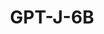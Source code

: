 ---
title: "GPT-J-6B"
training-code-pretraining: c5
training-code-finetuning: c5
training-code-alignment: NA

training-data-pretraining: c5
training-data-sft: NA
training-data-alignment: NA

evaluation-code-general: c5
evaluation-code-safety: NA

evaluation-data-utility: NA
evaluation-data-safety: NA
deployment-code-inference: c5
deployment-data-weights: d5
---